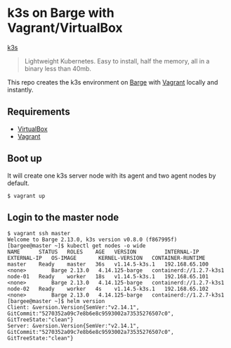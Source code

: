 # k3s on Barge with Vagrant/VirtualBox

[k3s](https://github.com/rancher/k3s)

> Lightweight Kubernetes. Easy to install, half the memory, all in a binary less than 40mb.

This repo creates the k3s environment on [Barge](https://github.com/bargees/barge-os) with [Vagrant](https://www.vagrantup.com/) locally and instantly.

## Requirements

- [VirtualBox](https://www.virtualbox.org/)
- [Vagrant](https://www.vagrantup.com/)

## Boot up

It will create one k3s server node with its agent and two agent nodes by default.

```
$ vagrant up
```

## Login to the master node

```
$ vagrant ssh master
Welcome to Barge 2.13.0, k3s version v0.8.0 (f867995f)
[bargee@master ~]$ kubectl get nodes -o wide
NAME      STATUS   ROLES    AGE   VERSION         INTERNAL-IP      EXTERNAL-IP   OS-IMAGE       KERNEL-VERSION   CONTAINER-RUNTIME
master    Ready    master   36s   v1.14.5-k3s.1   192.168.65.100   <none>        Barge 2.13.0   4.14.125-barge   containerd://1.2.7-k3s1
node-01   Ready    worker   18s   v1.14.5-k3s.1   192.168.65.101   <none>        Barge 2.13.0   4.14.125-barge   containerd://1.2.7-k3s1
node-02   Ready    worker   4s    v1.14.5-k3s.1   192.168.65.102   <none>        Barge 2.13.0   4.14.125-barge   containerd://1.2.7-k3s1
[bargee@master ~]$ helm version
Client: &version.Version{SemVer:"v2.14.1", GitCommit:"5270352a09c7e8b6e8c9593002a73535276507c0", GitTreeState:"clean"}
Server: &version.Version{SemVer:"v2.14.1", GitCommit:"5270352a09c7e8b6e8c9593002a73535276507c0", GitTreeState:"clean"}
```